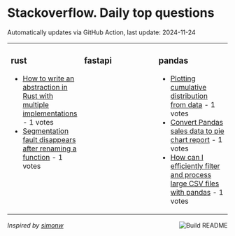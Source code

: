 # Stackoverflow. Daily top questions 

Automatically updates via GitHub Action, last update: <!-- date starts -->2024-11-24<!-- date ends -->


<table><tr><td valign="top" width="33%">

### rust
<!-- rust starts -->
* [How to write an abstraction in Rust with multiple implementations](https://stackoverflow.com/questions/79217868/how-to-write-an-abstraction-in-rust-with-multiple-implementations) - 1 votes
* [Segmentation fault disappears after renaming a function](https://stackoverflow.com/questions/79220961/segmentation-fault-disappears-after-renaming-a-function) - 1 votes
<!-- rust ends -->
</td><td valign="top" width="34%">


### fastapi
<!-- fastapi starts -->

<!-- fastapi ends -->
</td><td valign="top" width="34%">


### pandas
<!-- pandas starts -->
* [Plotting cumulative distribution from data](https://stackoverflow.com/questions/79217960/plotting-cumulative-distribution-from-data) - 1 votes
* [Convert Pandas sales data to pie chart report](https://stackoverflow.com/questions/79219732/convert-pandas-sales-data-to-pie-chart-report) - 1 votes
* [How can I efficiently filter and process large CSV files with pandas](https://stackoverflow.com/questions/79218651/how-can-i-efficiently-filter-and-process-large-csv-files-with-pandas) - 1 votes
<!-- pandas ends -->
</td></tr></table>

<a href="https://github.com/hp0404/hp0404/actions"><img src="https://github.com/hp0404/hp0404/workflows/Build%20README/badge.svg" align="right" alt="Build README"></a> <p>*Inspired by  [simonw](https://github.com/simonw/simonw)*</p>
